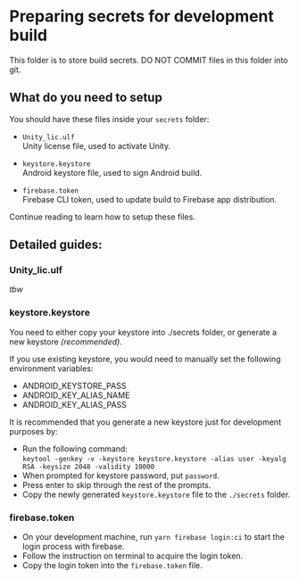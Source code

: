 # Preparing secrets for development build

This folder is to store build secrets. DO NOT COMMIT files in this folder into git.

## What do you need to setup

You should have these files inside your `secrets` folder:

- `Unity_lic.ulf`  
  Unity license file, used to activate Unity.

- `keystore.keystore`  
  Android keystore file, used to sign Android build.

- `firebase.token`  
  Firebase CLI token, used to update build to Firebase app distribution.

Continue reading to learn how to setup these files.

## Detailed guides:

### Unity_lic.ulf

_tbw_

### keystore.keystore

You need to either copy your keystore into ./secrets folder, or generate a new keystore _(recommended)_.

If you use existing keystore, you would need to manually set the following environment variables:

- ANDROID_KEYSTORE_PASS
- ANDROID_KEY_ALIAS_NAME
- ANDROID_KEY_ALIAS_PASS

It is recommended that you generate a new keystore just for development purposes by:

- Run the following command:  
  `keytool -genkey -v -keystore keystore.keystore -alias user -keyalg RSA -keysize 2048 -validity 10000`
- When prompted for keystore password, put `password`.
- Press enter to skip through the rest of the prompts.
- Copy the newly generated `keystore.keystore` file to the `./secrets` folder.

### firebase.token

- On your development machine, run `yarn firebase login:ci` to start the login process with firebase.
- Follow the instruction on terminal to acquire the login token.
- Copy the login token into the `firebase.token` file.
